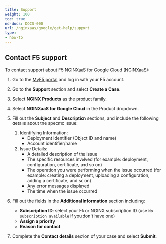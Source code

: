```yaml
---
title: Support
weight: 100
toc: true
nd-docs: DOCS-000
url: /nginxaas/google/get-help/support
type:
- how-to
---
```


## Contact F5 support

To contact support about F5 NGINXaaS for Google Cloud (NGINXaaS):

1. Go to the [MyF5 portal](https://my.f5.com) and log in with your F5 account.

1. Go to the **Support** section and select **Create a Case**.

1. Select **NGINX Products** as the product family.

1. Select **NGINXaaS for Google Cloud** in the Product dropdown.

1. Fill out the **Subject** and **Description** sections, and include the following details about the specific issue:

    1. Identifying Information:
       - Deployment identifier (Object ID and name)
       - Account identifier/name
    1. Issue Details:
       - A detailed description of the issue
       - The specific resources involved (for example: deployment, configuration, certificate, and so on)
       - The operation you were performing when the issue occurred (for example: creating a deployment, uploading a configuration, adding a certificate, and so on)
       - Any error messages displayed
       - The time when the issue occurred

1. Fill out the fields in the **Additional information** section including: 

    - **Subscription ID**: select your F5 or NGINX subscription ID (use `No subscription available` if you don't have one)
    - **Assign a priority**
    - **Reason for contact**

1. Complete the **Contact details** section of your case and select **Submit**.
